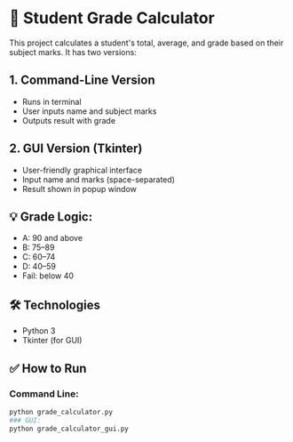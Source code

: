 # 🧮 Student Grade Calculator

This project calculates a student's total, average, and grade based on their subject marks. It has two versions:

## 1. Command-Line Version
- Runs in terminal
- User inputs name and subject marks
- Outputs result with grade

## 2. GUI Version (Tkinter)
- User-friendly graphical interface
- Input name and marks (space-separated)
- Result shown in popup window

## 💡 Grade Logic:
- A: 90 and above
- B: 75–89
- C: 60–74
- D: 40–59
- Fail: below 40

## 🛠 Technologies
- Python 3
- Tkinter (for GUI)

## ✅ How to Run
### Command Line:
```bash
python grade_calculator.py
### GUI:
python grade_calculator_gui.py

